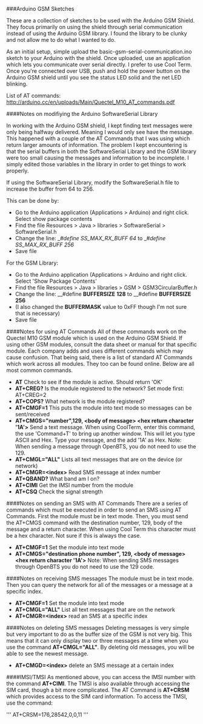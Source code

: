 ###Arduino GSM Sketches

These are a collection of sketches to be used with the Arduino GSM Shield.  They focus primarily on using the shield through serial communication instead of using the Arduino GSM library.  I found the library to be clunky and not allow me to do what I wanted to do.  

As an initial setup, simple upload the basic-gsm-serial-communication.ino sketch to your Arduino with the shield.  Once uploaded, use an application which lets you communicate over serial directly.  I prefer to use Cool Term.  Once you're connected over USB, push and hold the power button on the Arduino GSM shield until you see the status LED solid and the net LED blinking.

List of AT commands: http://arduino.cc/en/uploads/Main/Quectel_M10_AT_commands.pdf

####Notes on modifiying the Arduino SoftwareSerial Library

In working with the Arduino GSM shield, I kept finding text messages were only being halfway delivered.  Meaning I would only see have the message.  This happened with a couple of the AT Commands that I was using which return larger amounts of information.  The problem I kept encountering is that the serial buffers in both the SoftwareSerial Library and the GSM library were too small causing the messages and information to be incomplete.  I simply edited those variables in the library in order to get things to work properly.

If using the SoftwareSerial Library, modify the SoftwareSerial.h file to increase the buffer from 64 to 256.

This can be done by:

- Go to the Arduino application (Applications > Arduino) and right click. Select show package contents
- Find the file Resources > Java > libraries > SoftwareSerial > SoftwareSerial.h
- Change the line: __#define _SS_MAX_RX_BUFF 64__   to __#define _SS_MAX_RX_BUFF 256__
- Save file

For the GSM Library:

- Go to the Arduino application (Applications > Arduino and right click.  Select 'Show Package Contents'
- Find the file Resources > Java > libraries > GSM > GSM3CircularBuffer.h 
- Change the line: __#define __BUFFERSIZE__ __128__   to __#define __BUFFERSIZE__ __256__  
- (I also changed the __BUFFERMASK__ value to 0xFF though I'm not sure that is necessary)
- Save file

####Notes for using AT Commands
All of these commands work on the Quectel M10 GSM module which is used on the Arduino GSM Shield.  If using other GSM modules, consult the data sheet or manual for that specific module.  Each company adds and uses different commands which may cause confusion.  That being said, there is a list of standard AT Commands which work across all modules.  They too can be found online.  Below are all most common commands.

- __AT__  Check to see if the module is active.  Should return 'OK'
- __AT+CREG?__ Is the module registered to the network? Set mode first: AT+CREG=2
- __AT+COPS?__ What network is the module registered?
- __AT+CMGF=1__ This puts the module into text mode so messages can be sent/received
- __AT+CMGS="number",129, \<body of message\> \<hex return character '1A'\>__ Send a text message.  When using CoolTerm, enter this command, the use 'Command+T' to bring up another window.  This will let you type ASCII and Hex.  Type your message, and the add '1A' as Hex. Note: When sending a message through OpenBTS, you do not need to use the 129.
- __AT+CMGL="ALL"__ Lists all text messages that are on the device (or network)
- __AT+CMGR=\<index\>__ Read SMS message at index number
- __AT+QBAND?__ What band am I on?
- __AT+CIMI__ Get the IMSI number from the module
- __AT+CSQ__ Check the signal strength

####Notes on sending an SMS with AT Commands
There are a series of commands which must be executed in order to send an SMS using AT Commands.  First the module must be in text mode.  Then, you must send the AT+CMGS command with the destination number, 129, body of the message and a return character.  When using Cool Term this character must be a hex character.  Not sure if this is always the case.

- __AT+CMGF=1__ Set the module into text mode
- __AT+CMGS="destination phone number", 129, \<body of message\> \<hex return character '1A'\>__ Note: When sending SMS messages through OpenBTS you do not need to use the 129 code.

####Notes on receiving SMS messages
The module must be in text mode.  Then you can query the network for all of the messages or a message at a specific index.
- __AT+CMGF=1__ Set the module into text mode
- __AT+CMGL="ALL"__ List all text messages that are on the network
- __AT+CMGR=\<index\>__ read an SMS at a specific index

####Notes on deleting SMS messages
Deleting messages is very simple but very important to do as the buffer size of the GSM is not very big.  This means that it can only display two or three messages at a time when you use the command __AT+CMGL="ALL"__. By deleting old messages, you will be able to see the newest message.

- __AT+CMGD=\<index\>__ delete an SMS message at a certain index
 
####IMSI/TMSI
As mentioned above, you can access the IMSI number with the command __AT+CIMI__.  The TMSI is also available through accessing the SIM card, though a bit more complicated.  The AT Command is __AT+CRSM__ which provides access to the SIM card information.  To access the TMSI, use the command:

'''
AT+CRSM=176,28542,0,0,11
'''

